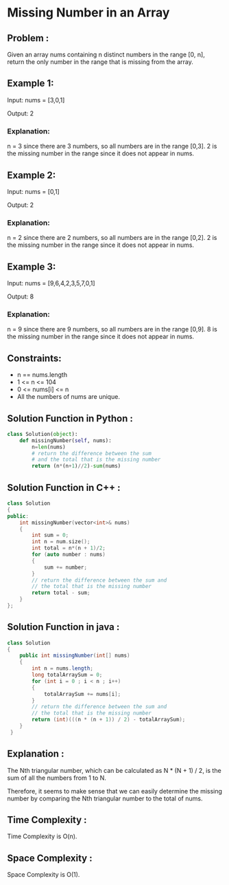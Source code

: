 # Missing Number in an Array

## Problem :
Given an array nums containing n distinct numbers in the range [0, n], return the only number in the range that is missing from the array.

## Example 1:
Input: nums = [3,0,1]

Output: 2
### Explanation: 
n = 3 since there are 3 numbers, so all numbers are in the range [0,3]. 2 is the missing number in the range since it does not appear in nums.
## Example 2:
Input: nums = [0,1]

Output: 2
### Explanation: 
n = 2 since there are 2 numbers, so all numbers are in the range [0,2]. 2 is the missing number in the range since it does not appear in nums.
## Example 3:
Input: nums = [9,6,4,2,3,5,7,0,1]

Output: 8
### Explanation:
n = 9 since there are 9 numbers, so all numbers are in the range [0,9]. 8 is the missing number in the range since it does not appear in nums.

## Constraints:
* n == nums.length
* 1 <= n <= 104
* 0 <= nums[i] <= n
* All the numbers of nums are unique.

## Solution Function in Python :
```python
class Solution(object):
    def missingNumber(self, nums):
        n=len(nums)
        # return the difference between the sum 
        # and the total that is the missing number
        return (n*(n+1)//2)-sum(nums)
```

## Solution Function in C++ :
```cpp
class Solution
{
public:
    int missingNumber(vector<int>& nums)
    {
        int sum = 0;
        int n = num.size();
        int total = n*(n + 1)/2;
        for (auto number : nums)
        {
            sum += number;
        }
        // return the difference between the sum and 
        // the total that is the missing number
        return total - sum;
    }
};
```

## Solution Function in java :
```java
class Solution 
{
    public int missingNumber(int[] nums)
    {
        int n = nums.length;
        long totalArraySum = 0;
        for (int i = 0 ; i < n ; i++)
        {
            totalArraySum += nums[i];
        }
        // return the difference between the sum and 
        // the total that is the missing number
        return (int)(((n * (n + 1)) / 2) - totalArraySum);
    }
 }
```

## Explanation :
The Nth triangular number, which can be calculated as N * (N + 1) / 2, is the sum of all the numbers from 1 to N.

Therefore, it seems to make sense that we can easily determine the missing number by comparing the Nth triangular number to the total of nums.

## Time Complexity :
Time Complexity is O(n).

## Space Complexity :
Space Complexity is O(1).
